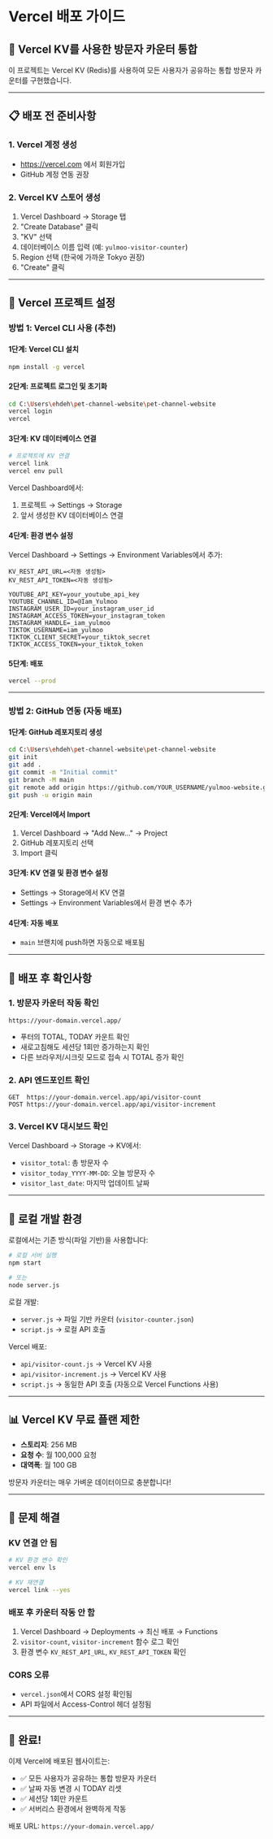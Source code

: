 # Vercel 배포 가이드

## 🚀 Vercel KV를 사용한 방문자 카운터 통합

이 프로젝트는 Vercel KV (Redis)를 사용하여 모든 사용자가 공유하는 통합 방문자 카운터를 구현했습니다.

---

## 📋 배포 전 준비사항

### 1. Vercel 계정 생성
- https://vercel.com 에서 회원가입
- GitHub 계정 연동 권장

### 2. Vercel KV 스토어 생성
1. Vercel Dashboard → Storage 탭
2. "Create Database" 클릭
3. "KV" 선택
4. 데이터베이스 이름 입력 (예: `yulmoo-visitor-counter`)
5. Region 선택 (한국에 가까운 Tokyo 권장)
6. "Create" 클릭

---

## 🔧 Vercel 프로젝트 설정

### 방법 1: Vercel CLI 사용 (추천)

#### 1단계: Vercel CLI 설치
```bash
npm install -g vercel
```

#### 2단계: 프로젝트 로그인 및 초기화
```bash
cd C:\Users\ehdeh\pet-channel-website\pet-channel-website
vercel login
vercel
```

#### 3단계: KV 데이터베이스 연결
```bash
# 프로젝트에 KV 연결
vercel link
vercel env pull
```

Vercel Dashboard에서:
1. 프로젝트 → Settings → Storage
2. 앞서 생성한 KV 데이터베이스 연결

#### 4단계: 환경 변수 설정
Vercel Dashboard → Settings → Environment Variables에서 추가:

```
KV_REST_API_URL=<자동 생성됨>
KV_REST_API_TOKEN=<자동 생성됨>

YOUTUBE_API_KEY=your_youtube_api_key
YOUTUBE_CHANNEL_ID=@Iam_Yulmoo
INSTAGRAM_USER_ID=your_instagram_user_id
INSTAGRAM_ACCESS_TOKEN=your_instagram_token
INSTAGRAM_HANDLE=_iam_yulmoo
TIKTOK_USERNAME=iam_yulmoo
TIKTOK_CLIENT_SECRET=your_tiktok_secret
TIKTOK_ACCESS_TOKEN=your_tiktok_token
```

#### 5단계: 배포
```bash
vercel --prod
```

---

### 방법 2: GitHub 연동 (자동 배포)

#### 1단계: GitHub 레포지토리 생성
```bash
cd C:\Users\ehdeh\pet-channel-website\pet-channel-website
git init
git add .
git commit -m "Initial commit"
git branch -M main
git remote add origin https://github.com/YOUR_USERNAME/yulmoo-website.git
git push -u origin main
```

#### 2단계: Vercel에서 Import
1. Vercel Dashboard → "Add New..." → Project
2. GitHub 레포지토리 선택
3. Import 클릭

#### 3단계: KV 연결 및 환경 변수 설정
- Settings → Storage에서 KV 연결
- Settings → Environment Variables에서 환경 변수 추가

#### 4단계: 자동 배포
- `main` 브랜치에 push하면 자동으로 배포됨

---

## 🎯 배포 후 확인사항

### 1. 방문자 카운터 작동 확인
```
https://your-domain.vercel.app/
```
- 푸터의 TOTAL, TODAY 카운트 확인
- 새로고침해도 세션당 1회만 증가하는지 확인
- 다른 브라우저/시크릿 모드로 접속 시 TOTAL 증가 확인

### 2. API 엔드포인트 확인
```
GET  https://your-domain.vercel.app/api/visitor-count
POST https://your-domain.vercel.app/api/visitor-increment
```

### 3. Vercel KV 대시보드 확인
Vercel Dashboard → Storage → KV에서:
- `visitor_total`: 총 방문자 수
- `visitor_today_YYYY-MM-DD`: 오늘 방문자 수
- `visitor_last_date`: 마지막 업데이트 날짜

---

## 🔄 로컬 개발 환경

로컬에서는 기존 방식(파일 기반)을 사용합니다:

```bash
# 로컬 서버 실행
npm start

# 또는
node server.js
```

로컬 개발:
- `server.js` → 파일 기반 카운터 (`visitor-counter.json`)
- `script.js` → 로컬 API 호출

Vercel 배포:
- `api/visitor-count.js` → Vercel KV 사용
- `api/visitor-increment.js` → Vercel KV 사용
- `script.js` → 동일한 API 호출 (자동으로 Vercel Functions 사용)

---

## 📊 Vercel KV 무료 플랜 제한

- **스토리지**: 256 MB
- **요청 수**: 월 100,000 요청
- **대역폭**: 월 100 GB

방문자 카운터는 매우 가벼운 데이터이므로 충분합니다!

---

## 🐛 문제 해결

### KV 연결 안 됨
```bash
# KV 환경 변수 확인
vercel env ls

# KV 재연결
vercel link --yes
```

### 배포 후 카운터 작동 안 함
1. Vercel Dashboard → Deployments → 최신 배포 → Functions
2. `visitor-count`, `visitor-increment` 함수 로그 확인
3. 환경 변수 `KV_REST_API_URL`, `KV_REST_API_TOKEN` 확인

### CORS 오류
- `vercel.json`에서 CORS 설정 확인됨
- API 파일에서 Access-Control 헤더 설정됨

---

## 🎉 완료!

이제 Vercel에 배포된 웹사이트는:
- ✅ 모든 사용자가 공유하는 통합 방문자 카운터
- ✅ 날짜 자동 변경 시 TODAY 리셋
- ✅ 세션당 1회만 카운트
- ✅ 서버리스 환경에서 완벽하게 작동

배포 URL: `https://your-domain.vercel.app/`





